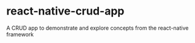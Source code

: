 # react-native-crud-app
A CRUD app to demonstrate and explore concepts from the react-native framework
